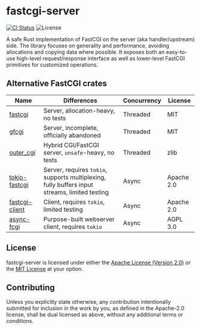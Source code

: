# fastcgi-server
[![CI Status](https://github.com/TheJokr/fastcgi-server/actions/workflows/ci.yml/badge.svg)](https://github.com/TheJokr/fastcgi-server/actions/workflows/ci.yml)
![License](https://img.shields.io/badge/license-Apache--2.0%2FMIT-informational)

A safe Rust implementation of FastCGI on the server (aka handler/upstream) side.
The library focuses on generality and performance, avoiding allocations and copying
data where possible. It exposes both an easy-to-use high-level request/response
interface as well as lower-level FastCGI primitives for customized operations.

## Alternative FastCGI crates
| Name | Differences | Concurrency | License |
| ---- | ----------- | ----------- | ------- |
| [fastcgi](https://crates.io/crates/fastcgi) | Server, allocation-heavy, no tests | Threaded | MIT |
| [gfcgi](https://crates.io/crates/gfcgi) | Server, incomplete, officially abandoned | Threaded | MIT |
| [outer_cgi](https://crates.io/crates/outer_cgi) | Hybrid CGI/FastCGI server, `unsafe`-heavy, no tests | Threaded | zlib |
| [tokio-fastcgi](https://crates.io/crates/tokio-fastcgi) | Server, requires `tokio`, supports multiplexing, fully buffers input streams, limited testing | Async | Apache 2.0 |
| [fastcgi-client](https://crates.io/crates/fastcgi-client) | Client, requires `tokio`, limited testing | Async | Apache 2.0 |
| [async-fcgi](https://crates.io/crates/async-fcgi) | Purpose-built webserver client, requires `tokio` | Async | AGPL 3.0 |

## License
fastcgi-server is licensed under either the [Apache License (Version 2.0)](LICENSE-APACHE)
or the [MIT License](LICENSE-MIT) at your option.

## Contributing
Unless you explicitly state otherwise, any contribution intentionally submitted
for inclusion in the work by you, as defined in the Apache-2.0 license, shall be
dual licensed as above, without any additional terms or conditions.
